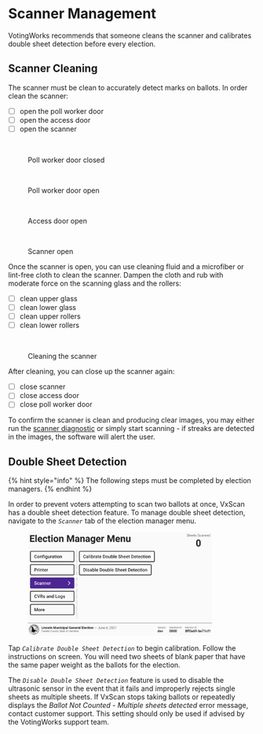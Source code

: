 # Scanner Management

VotingWorks recommends that someone cleans the scanner and calibrates double sheet detection before every election.

## Scanner Cleaning

The scanner must be clean to accurately detect marks on ballots. In order clean the scanner:

* [ ] open the poll worker door
* [ ] open the access door
* [ ] open the scanner

<div><figure><img src="../.gitbook/assets/PXL_20241031_184055101.jpg" alt="" width="375"><figcaption><p>Poll worker door closed</p></figcaption></figure> <figure><img src="../.gitbook/assets/PXL_20241031_184238006.jpg" alt="" width="375"><figcaption><p>Poll worker door open</p></figcaption></figure></div>

<div><figure><img src="../.gitbook/assets/PXL_20241031_184245241.jpg" alt="" width="375"><figcaption><p>Access door open</p></figcaption></figure> <figure><img src="../.gitbook/assets/PXL_20241031_184257763.jpg" alt="" width="375"><figcaption><p>Scanner open</p></figcaption></figure></div>

Once the scanner is open, you can use cleaning fluid and a microfiber or lint-free cloth to clean the scanner. Dampen the cloth and rub with moderate force on the scanning glass and the rollers:

* [ ] clean upper glass
* [ ] clean lower glass
* [ ] clean upper rollers
* [ ] clean lower rollers

<figure><img src="../.gitbook/assets/PXL_20241031_203337811.jpg" alt="" width="375"><figcaption><p>Cleaning the scanner</p></figcaption></figure>



After cleaning, you can close up the scanner again:

* [ ] close scanner
* [ ] close access door
* [ ] close poll worker door

To confirm the scanner is clean and producing clear images, you may either run the [scanner diagnostic](vxscan-diagnostics.md) or simply start scanning - if streaks are detected in the images, the software will alert the user.

## Double Sheet Detection

{% hint style="info" %}
The following steps must be completed by election managers.
{% endhint %}

In order to prevent voters attempting to scan two ballots at once, VxScan has a double sheet detection feature. To manage double sheet detection, navigate to the _`Scanner`_ tab of the election manager menu.

<figure><img src="../.gitbook/assets/scanner-menu.png" alt="" width="375"><figcaption></figcaption></figure>

Tap _`Calibrate Double Sheet Detection`_ to begin calibration. Follow the instructions on screen. You will need two sheets of blank paper that have the same paper weight as the ballots for the election.&#x20;

The _`Disable Double Sheet Detection`_ feature is used to disable the ultrasonic sensor in the event that it fails and improperly rejects single sheets as multiple sheets. If VxScan stops taking ballots or repeatedly displays the _Ballot Not Counted - Multiple sheets detected_ error message, contact customer support. This setting should only be used if advised by the VotingWorks support team.
